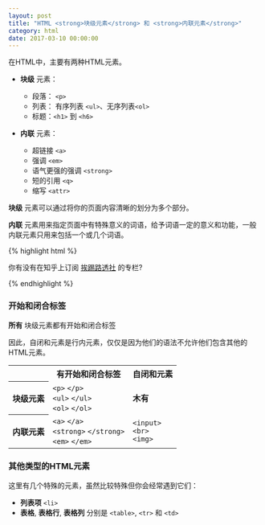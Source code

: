 ```yaml
---
layout: post
title: "HTML <strong>块级元素</strong> 和 <strong>内联元素</strong>"
category: html
date: 2017-03-10 00:00:00
---
```




在HTML中，主要有两种HTML元素。

* **块级** 元素：

    * 段落： `<p>`
    * 列表： 有序列表 `<ul>`、无序列表`<ol>`
    * 标题：`<h1>` 到 `<h6>`

* **内联** 元素：

    * 超链接 `<a>`
    * 强调 `<em>`
    * 语气更强的强调 `<strong>`
    * 短的引用 `<q>`
    * 缩写 `<attr>`


**块级** 元素可以通过将你的页面内容清晰的划分为多个部分。

**内联** 元素用来指定页面中有特殊意义的词语，给予词语一定的意义和功能，一般内联元素只用来包括一个或几个词语。

{% highlight html %}
<p>你有没有在知乎上订阅 <a href="https://zhuanlan.zhihu.com/future-fe">挨踢路透社</a> 的专栏?</p>
{% endhighlight %}



### 开始和闭合标签

**所有** 块级元素都有开始和闭合标签

因此，自闭和元素是行内元素，仅仅是因为他们的语法不允许他们包含其他的HTML元素。

<div class="table">
  <table>
    <tr>
      <th class="empty"></th>
      <th>有开始和闭合标签</th>
      <th>自闭和元素</th>
    </tr>
    <tr>
      <th>块级元素</th>
      <td>
        <code>&lt;p&gt;</code>
        <code>&lt;/p&gt;</code>
        <br>
        <code>&lt;ul&gt;</code>
        <code>&lt;/ul&gt;</code>
        <br>
        <code>&lt;ol&gt;</code>
        <code>&lt;/ol&gt;</code>
      </td>
      <td>
        <strong>木有</strong>
      </td>
    </tr>
    <tr>
      <th>内联元素</th>
      <td>
        <code>&lt;a&gt;</code>
        <code>&lt;/a&gt;</code>
        <br>
        <code>&lt;strong&gt;</code>
        <code>&lt;/strong&gt;</code>
        <br>
        <code>&lt;em&gt;</code>
        <code>&lt;/em&gt;</code>
      </td>
      <td>
        <code>&lt;input&gt;</code>
        <br>
        <code>&lt;br&gt;</code>
        <br>
        <code>&lt;img&gt;</code>
      </td>
    </tr>
  </table>
</div>


### 其他类型的HTML元素


这里有几个特殊的元素，虽然比较特殊但你会经常遇到它们：


* **列表项**  `<li>`
* **表格**, **表格行**, **表格列** 分别是 `<table>`, `<tr>` 和 `<td>`
